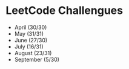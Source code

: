 # LeetCode Challengues

* April (30/30)
* May (31/31)
* June (27/30)
* July (16/31)
* August (23/31)
* September (5/30)
